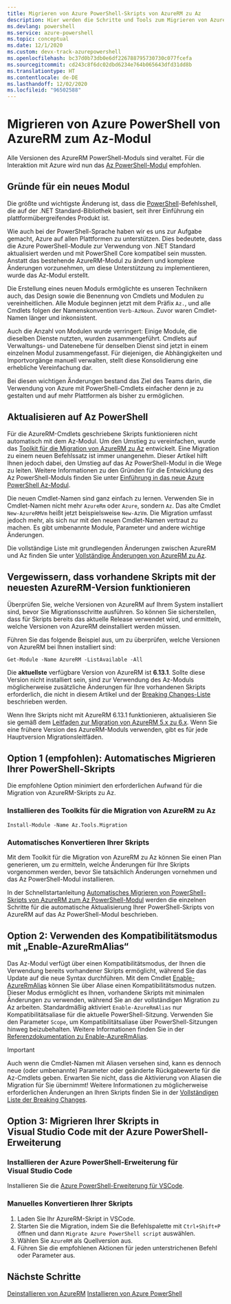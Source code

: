```yaml
---
title: Migrieren von Azure PowerShell-Skripts von AzureRM zu Az
description: Hier werden die Schritte und Tools zum Migrieren von Azure PowerShell-Skripts von AzureRM zum neuen Az PowerShell-Modul beschrieben.
ms.devlang: powershell
ms.service: azure-powershell
ms.topic: conceptual
ms.date: 12/1/2020
ms.custom: devx-track-azurepowershell
ms.openlocfilehash: bc37d0b73db0e6df226788795730730c077fcefa
ms.sourcegitcommit: cd243c8f6dc02dbd6234e764b065643dfd31dd8b
ms.translationtype: HT
ms.contentlocale: de-DE
ms.lasthandoff: 12/02/2020
ms.locfileid: "96502588"
---
```

# <a name="migrate-azure-powershell-from-azurerm-to-az"></a>Migrieren von Azure PowerShell von AzureRM zum Az-Modul

Alle Versionen des AzureRM PowerShell-Moduls sind veraltet. Für die Interaktion mit Azure wird nun das [Az PowerShell-Modul](install-az-ps.md) empfohlen.

## <a name="why-a-new-module"></a>Gründe für ein neues Modul

Die größte und wichtigste Änderung ist, dass die [PowerShell](/powershell/scripting/overview)-Befehlsshell, die auf der .NET Standard-Bibliothek basiert, seit ihrer Einführung ein plattformübergreifendes Produkt ist.

Wie auch bei der PowerShell-Sprache haben wir es uns zur Aufgabe gemacht, Azure auf allen Plattformen zu unterstützen. Dies bedeutete, dass die Azure PowerShell-Module zur Verwendung von .NET Standard aktualisiert werden und mit PowerShell Core kompatibel sein mussten. Anstatt das bestehende AzureRM-Modul zu ändern und komplexe Änderungen vorzunehmen, um diese Unterstützung zu implementieren, wurde das Az-Modul erstellt.

Die Erstellung eines neuen Moduls ermöglichte es unseren Technikern auch, das Design sowie die Benennung von Cmdlets und Modulen zu vereinheitlichen. Alle Module beginnen jetzt mit dem Präfix `Az.`, und alle Cmdlets folgen der Namenskonvention `Verb-AzNoun`. Zuvor waren Cmdlet-Namen länger und inkonsistent.

Auch die Anzahl von Modulen wurde verringert: Einige Module, die dieselben Dienste nutzten, wurden zusammengeführt. Cmdlets auf Verwaltungs- und Datenebene für denselben Dienst sind jetzt in einem einzelnen Modul zusammengefasst. Für diejenigen, die Abhängigkeiten und Importvorgänge manuell verwalten, stellt diese Konsolidierung eine erhebliche Vereinfachung dar.

Bei diesen wichtigen Änderungen bestand das Ziel des Teams darin, die Verwendung von Azure mit PowerShell-Cmdlets einfacher denn je zu gestalten und auf mehr Plattformen als bisher zu ermöglichen.

## <a name="upgrading-to-az-powershell"></a>Aktualisieren auf Az PowerShell

Für die AzureRM-Cmdlets geschriebene Skripts funktionieren nicht automatisch mit dem Az-Modul. Um den Umstieg zu vereinfachen, wurde das [Toolkit für die Migration von AzureRM zu Az](https://github.com/Azure/azure-powershell-migration) entwickelt. Eine Migration zu einem neuen Befehlssatz ist immer unangenehm. Dieser Artikel hilft Ihnen jedoch dabei, den Umstieg auf das Az PowerShell-Modul in die Wege zu leiten. Weitere Informationen zu den Gründen für die Entwicklung des Az PowerShell-Moduls finden Sie unter [Einführung in das neue Azure PowerShell Az-Modul](new-azureps-module-az.md).

Die neuen Cmdlet-Namen sind ganz einfach zu lernen. Verwenden Sie in Cmdlet-Namen nicht mehr `AzureRm` oder `Azure`, sondern `Az`. Das alte Cmdlet `New-AzureRMVm` heißt jetzt beispielsweise `New-AzVm`.
Die Migration umfasst jedoch mehr, als sich nur mit den neuen Cmdlet-Namen vertraut zu machen. Es gibt umbenannte Module, Parameter und andere wichtige Änderungen.

Die vollständige Liste mit grundlegenden Änderungen zwischen AzureRM und Az finden Sie unter [Vollständige Änderungen von AzureRM zu Az](migrate-az-1.0.0.md).

## <a name="ensure-existing-scripts-work-with-the-latest-azurerm-release"></a>Vergewissern, dass vorhandene Skripts mit der neuesten AzureRM-Version funktionieren

Überprüfen Sie, welche Versionen von AzureRM auf Ihrem System installiert sind, bevor Sie Migrationsschritte ausführen.
So können Sie sicherstellen, dass für Skripts bereits das aktuelle Release verwendet wird, und ermitteln, welche Versionen von AzureRM deinstalliert werden müssen.

Führen Sie das folgende Beispiel aus, um zu überprüfen, welche Versionen von AzureRM bei Ihnen installiert sind:

```azurepowershell
Get-Module -Name AzureRM -ListAvailable -All
```

Die **aktuellste** verfügbare Version von AzureRM ist **6.13.1**. Sollte diese Version nicht installiert sein, sind zur Verwendung des Az-Moduls möglicherweise zusätzliche Änderungen für Ihre vorhandenen Skripts erforderlich, die nicht in diesem Artikel und der [Breaking Changes-Liste](migrate-az-1.0.0.md) beschrieben werden.

Wenn Ihre Skripts nicht mit AzureRM 6.13.1 funktionieren, aktualisieren Sie sie gemäß dem [Leitfaden zur Migration von AzureRM 5.x zu 6.x](/powershell/azure/azurerm/migration-guide.6.0.0). Wenn Sie eine frühere Version des AzureRM-Moduls verwenden, gibt es für jede Hauptversion Migrationsleitfäden.

## <a name="option-1-recommended-automatically-migrate-your-powershell-scripts"></a>Option 1 (empfohlen): Automatisches Migrieren Ihrer PowerShell-Skripts

Die empfohlene Option minimiert den erforderlichen Aufwand für die Migration von AzureRM-Skripts zu Az.

### <a name="install-the-azurerm-to-az-migration-toolkit"></a>Installieren des Toolkits für die Migration von AzureRM zu Az

```azurepowershell
Install-Module -Name Az.Tools.Migration
```

### <a name="convert-your-scripts-automatically"></a>Automatisches Konvertieren Ihrer Skripts

Mit dem Toolkit für die Migration von AzureRM zu Az können Sie einen Plan generieren, um zu ermitteln, welche Änderungen für Ihre Skripts vorgenommen werden, bevor Sie tatsächlich Änderungen vornehmen und das Az PowerShell-Modul installieren.

In der Schnellstartanleitung [Automatisches Migrieren von PowerShell-Skripts von AzureRM zum Az PowerShell-Modul](quickstart-migrate-azurerm-to-az-automatically.md) werden die einzelnen Schritte für die automatische Aktualisierung Ihrer PowerShell-Skripts von AzureRM auf das Az PowerShell-Modul beschrieben.

## <a name="option-2-use-compatibility-mode-with-enable-azurermalias"></a>Option 2: Verwenden des Kompatibilitätsmodus mit „Enable-AzureRmAlias“

Das Az-Modul verfügt über einen Kompatibilitätsmodus, der Ihnen die Verwendung bereits vorhandener Skripts ermöglicht, während Sie das Update auf die neue Syntax durchführen. Mit dem Cmdlet [Enable-AzureRmAlias](/powershell/module/az.accounts/enable-azurermalias) können Sie über Aliase einen Kompatibilitätsmodus nutzen. Dieser Modus ermöglicht es Ihnen, vorhandene Skripts mit minimalen Änderungen zu verwenden, während Sie an der vollständigen Migration zu Az arbeiten. Standardmäßig aktiviert `Enable-AzureRmAlias` nur Kompatibilitätsaliase für die aktuelle PowerShell-Sitzung. Verwenden Sie den Parameter `Scope`, um Kompatibilitätsaliase über PowerShell-Sitzungen hinweg beizubehalten. Weitere Informationen finden Sie in der [Referenzdokumentation zu Enable-AzureRmAlias](/powershell/module/az.accounts/enable-azurermalias).

> [!IMPORTANT]
> Auch wenn die Cmdlet-Namen mit Aliasen versehen sind, kann es dennoch neue (oder umbenannte) Parameter oder geänderte Rückgabewerte für die Az-Cmdlets geben. Erwarten Sie nicht, dass die Aktivierung von Aliasen die Migration für Sie übernimmt! Weitere Informationen zu möglicherweise erforderlichen Änderungen an Ihren Skripts finden Sie in der [Vollständigen Liste der Breaking Changes](migrate-az-1.0.0.md).

## <a name="option-3-migrate-your-scripts-in-visual-studio-code-with-the-azure-powershell-extension"></a>Option 3: Migrieren Ihrer Skripts in Visual Studio Code mit der Azure PowerShell-Erweiterung

### <a name="install-the-azure-powershell-extension-for-visual-studio-code"></a>Installieren der Azure PowerShell-Erweiterung für Visual Studio Code

Installieren Sie die [Azure PowerShell-Erweiterung für VSCode](https://marketplace.visualstudio.com/items?itemName=azps-tools.azps-tools).

### <a name="convert-your-scripts-manually"></a>Manuelles Konvertieren Ihrer Skripts

1. Laden Sie Ihr AzureRM-Skript in VSCode.
2. Starten Sie die Migration, indem Sie die Befehlspalette mit `Ctrl+Shift+P` öffnen und dann `Migrate Azure PowerShell script` auswählen.
3. Wählen Sie `AzureRM` als Quellversion aus.
4. Führen Sie die empfohlenen Aktionen für jeden unterstrichenen Befehl oder Parameter aus.

## <a name="next-steps"></a>Nächste Schritte

[Deinstallieren von AzureRM](uninstall-az-ps.md#uninstall-the-azurerm-module)
[Installieren von Azure PowerShell](install-az-ps.md)
